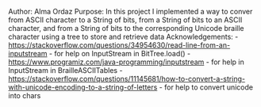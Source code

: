 Author: Alma Ordaz
Purpose: In this project I implemented a way to conver from ASCII character to a String of bits, from a String of bits 
         to an ASCII character, and from a String of bits to the corresponding Unicode braille character using a tree to store and retrieve data
Acknowledgements: 
        - https://stackoverflow.com/questions/34954630/read-line-from-an-inputstream
            - for help on InputStream in BitTree.load()
        - https://www.programiz.com/java-programming/inputstream
            - for help in InputStream in BrailleASCIITables
        - https://stackoverflow.com/questions/11145681/how-to-convert-a-string-with-unicode-encoding-to-a-string-of-letters
            - for help to convert unicode into chars
        